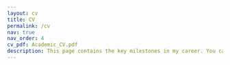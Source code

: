 ```yaml
---
layout: cv
title: CV
permalink: /cv
nav: true
nav_order: 4
cv_pdf: Academic_CV.pdf
description: This page contains the key milestones in my career. You can export them using the button on the right.
---
```

